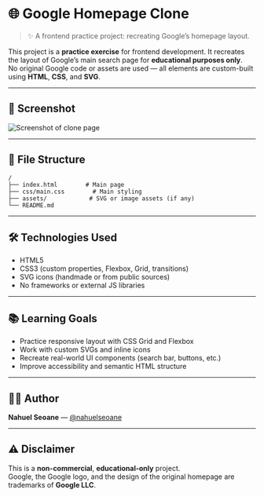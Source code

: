 # 🌐 Google Homepage Clone

> ✨ A frontend practice project: recreating Google’s homepage layout.

This project is a **practice exercise** for frontend development. It recreates the layout of Google’s main search page for **educational purposes only**.  
No original Google code or assets are used — all elements are custom-built using **HTML**, **CSS**, and **SVG**.

---

## 📸 Screenshot

![Screenshot of clone page](https://i.imgur.com/wD3vIIv.png)

---

## 📂 File Structure

```
/
├── index.html        # Main page
├── css/main.css        # Main styling
├── assets/            # SVG or image assets (if any)
└── README.md
```

---

## 🛠️ Technologies Used

- HTML5
- CSS3 (custom properties, Flexbox, Grid, transitions)
- SVG icons (handmade or from public sources)
- No frameworks or external JS libraries

---

## 📚 Learning Goals

- Practice responsive layout with CSS Grid and Flexbox
- Work with custom SVGs and inline icons
- Recreate real-world UI components (search bar, buttons, etc.)
- Improve accessibility and semantic HTML structure

---

## 👨‍💻 Author

**Nahuel Seoane** — [@nahuelseoane](https://github.com/nahuelseoane)

---

## ⚠️ Disclaimer

This is a **non-commercial**, **educational-only** project.  
Google, the Google logo, and the design of the original homepage are trademarks of **Google LLC**.
